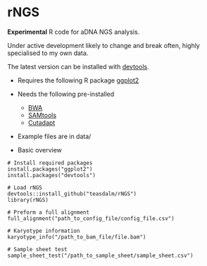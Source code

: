 rNGS
====

**Experimental** R code for aDNA NGS analysis.

Under active development likely to change and break often, highly specialised to my own data.

The latest version can be installed with [devtools](http://www.rstudio.com/products/rpackages/devtools/).

* Requires the following R package [ggplot2](http://ggplot2.org/) 

* Needs the following pre-installed 
  * [BWA](http://bio-bwa.sourceforge.net/) 
  * [SAMtools](http://samtools.sourceforge.net/)
  * [Cutadapt](https://code.google.com/p/cutadapt/) 

* Example files are in data/

* Basic overview
```{R}
# Install required packages
install.packages("ggplot2")
install.packages("devtools")

# Load rNGS
devtools::install_github("teasdalm/rNGS")
library(rNGS)

# Preform a full alignment
full_alignment("path_to_config_file/config_file.csv")

# Karyotype information
karyotype_info("/path_to_bam_file/file.bam")

# Sample sheet test
sample_sheet_test("/path_to_sample_sheet/sample_sheet.csv")
```

